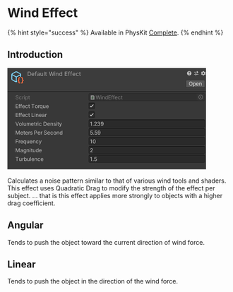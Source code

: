 # Wind Effect

{% hint style="success" %}
Available in PhysKit [Complete](https://prf.hn/l/rpoyznk).
{% endhint %}

## Introduction

![](<../../../../.gitbook/assets/image (164) (1) (1).png>)

Calculates a noise pattern similar to that of various wind tools and shaders. This effect uses Quadratic Drag to modify the strength of the effect per subject. ... that is this effect applies more strongly to objects with a higher drag coefficient.

## Angular

Tends to push the object toward the current direction of wind force.

## Linear

Tends to push the object in the direction of the wind force.
